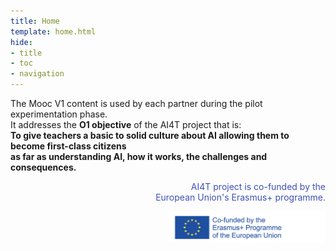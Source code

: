 ```yaml
---
title: Home
template: home.html
hide:
- title
- toc
- navigation
---
```

The Mooc V1 content is used by each partner during the pilot experimentation phase.  
It addresses the **O1 objective** of the AI4T project that is:  
**To give teachers a basic to solid culture about AI allowing them to become first-class citizens**  
**as far as understanding AI, how it works, the challenges and consequences.**  

<p style="text-align:right; color: #4051b5;">AI4T project is co-funded by the <br/>European Union's Erasmus+ programme.</p>
<img align="right" src="assets/logoerasmusright_en_0.jpeg" alt="Logo Erasmus+" width="250">
